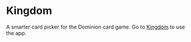 # Kingdom

A smarter card picker for the Dominion card game. Go to [Kingdom](https://kingdomcardpicker.github.io) to use the app.
